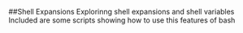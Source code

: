 ##Shell Expansions
Explorinng shell expansions and shell variables
Included are some scripts showing how to use this features of bash

